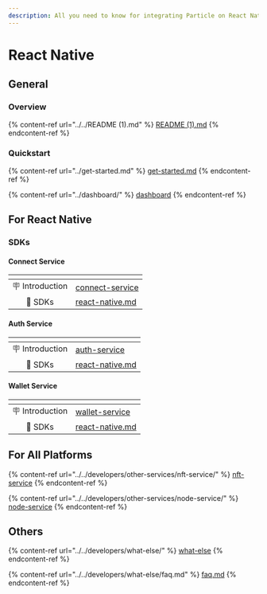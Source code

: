 ```yaml
---
description: All you need to know for integrating Particle on React Native
---
```


# React Native

## General

### Overview

{% content-ref url="../../README (1).md" %}
[README (1).md](<../../README (1).md>)
{% endcontent-ref %}

### Quickstart

{% content-ref url="../get-started.md" %}
[get-started.md](../get-started.md)
{% endcontent-ref %}

{% content-ref url="../dashboard/" %}
[dashboard](../dashboard/)
{% endcontent-ref %}

## For React Native

### SDKs

#### Connect Service

<table data-view="cards"><thead><tr><th align="center"></th><th data-hidden data-card-target data-type="content-ref"></th></tr></thead><tbody><tr><td align="center">🪧 Introduction</td><td><a href="../../developers/connect-service/">connect-service</a></td></tr><tr><td align="center">📕 SDKs</td><td><a href="../../developers/connect-service/sdks/react-native.md">react-native.md</a></td></tr></tbody></table>

#### Auth Service

<table data-view="cards"><thead><tr><th align="center"></th><th data-hidden data-card-target data-type="content-ref"></th></tr></thead><tbody><tr><td align="center">🪧 Introduction</td><td><a href="../../developers/auth-service/">auth-service</a></td></tr><tr><td align="center">📕 SDKs</td><td><a href="../../developers/auth-service/sdks/react-native.md">react-native.md</a></td></tr></tbody></table>

#### Wallet Service

<table data-view="cards"><thead><tr><th align="center"></th><th data-hidden data-card-target data-type="content-ref"></th></tr></thead><tbody><tr><td align="center">🪧 Introduction</td><td><a href="../../developers/wallet-service/">wallet-service</a></td></tr><tr><td align="center">📕 SDKs</td><td><a href="../../developers/wallet-service/sdks/react-native.md">react-native.md</a></td></tr></tbody></table>

## For All Platforms

{% content-ref url="../../developers/other-services/nft-service/" %}
[nft-service](../../developers/other-services/nft-service/)
{% endcontent-ref %}

{% content-ref url="../../developers/other-services/node-service/" %}
[node-service](../../developers/other-services/node-service/)
{% endcontent-ref %}

## Others

{% content-ref url="../../developers/what-else/" %}
[what-else](../../developers/what-else/)
{% endcontent-ref %}

{% content-ref url="../../developers/what-else/faq.md" %}
[faq.md](../../developers/what-else/faq.md)
{% endcontent-ref %}

